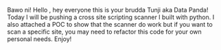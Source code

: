 Bawo ni! Hello , hey everyone this is your brudda Tunji aka Data Panda!
Today I will be pushing a cross site scripting scanner I built with python.
I also attached a POC to show that the scanner do work but if you want to scan a specific site, you may need to refactor this code
for your own personal needs. Enjoy!
